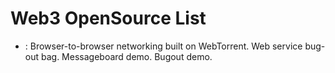 # Web3 OpenSource List

- [](https://github.com/chr15m/bugout): Browser-to-browser networking built on WebTorrent. Web service bug-out bag. Messageboard demo. Bugout demo.

